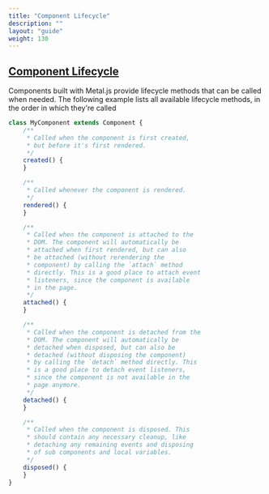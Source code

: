 ```yaml
---
title: "Component Lifecycle"
description: ""
layout: "guide"
weight: 130
---
```


<article id="component_lifecycle">

## [Component Lifecycle](#component_lifecycle)

Components built with Metal.js provide lifecycle methods that can be called
when needed. The following example lists all available lifecycle methods, in
the order in which they're called

```javascript
class MyComponent extends Component {
    /**
     * Called when the component is first created,
     * but before it's first rendered.
     */
    created() {
    }

    /**
     * Called whenever the component is rendered.
     */
    rendered() {
    }

    /**
     * Called when the component is attached to the
     * DOM. The component will automatically be
     * attached when first rendered, but can also
     * be attached (without rerendering the
     * component) by calling the `attach` method
     * directly. This is a good place to attach event
     * listeners, since the component is available
     * in the page.
     */
    attached() {
    }

    /**
     * Called when the component is detached from the
     * DOM. The component will automatically be
     * detached when disposed, but can also be
     * detached (without disposing the component)
     * by calling the `detach` method directly. This
     * is a good place to detach event listeners,
     * since the component is not available in the
     * page anymore.
     */
    detached() {
    }

    /**
     * Called when the component is disposed. This
     * should contain any necessary cleanup, like
     * detaching any remaining events and disposing
     * of sub components and local variables.
     */
    disposed() {
    }
}
```

</article>